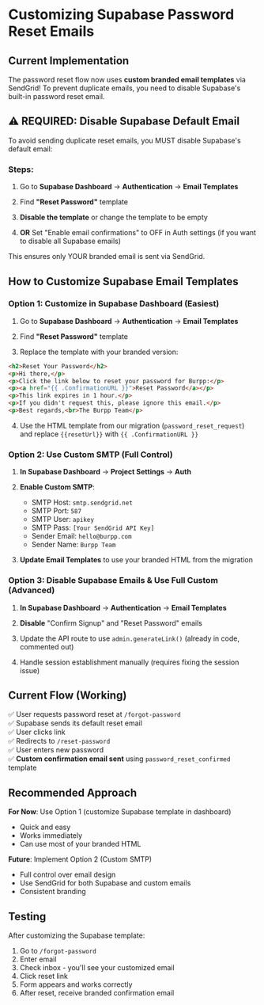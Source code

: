 # Customizing Supabase Password Reset Emails

## Current Implementation

The password reset flow now uses **custom branded email templates** via SendGrid! To prevent duplicate emails, you need to disable Supabase's built-in password reset email.

## ⚠️ REQUIRED: Disable Supabase Default Email

To avoid sending duplicate reset emails, you MUST disable Supabase's default email:

### Steps:

1. Go to **Supabase Dashboard** → **Authentication** → **Email Templates**

2. Find **"Reset Password"** template

3. **Disable the template** or change the template to be empty

4. **OR** Set "Enable email confirmations" to OFF in Auth settings (if you want to disable all Supabase emails)

This ensures only YOUR branded email is sent via SendGrid.

## How to Customize Supabase Email Templates

### Option 1: Customize in Supabase Dashboard (Easiest)

1. Go to **Supabase Dashboard** → **Authentication** → **Email Templates**

2. Find **"Reset Password"** template

3. Replace the template with your branded version:

```html
<h2>Reset Your Password</h2>
<p>Hi there,</p>
<p>Click the link below to reset your password for Burpp:</p>
<p><a href="{{ .ConfirmationURL }}">Reset Password</a></p>
<p>This link expires in 1 hour.</p>
<p>If you didn't request this, please ignore this email.</p>
<p>Best regards,<br>The Burpp Team</p>
```

4. Use the HTML template from our migration (`password_reset_request`) and replace `{{resetUrl}}` with `{{ .ConfirmationURL }}`

### Option 2: Use Custom SMTP (Full Control)

1. **In Supabase Dashboard** → **Project Settings** → **Auth**

2. **Enable Custom SMTP**:
   - SMTP Host: `smtp.sendgrid.net`
   - SMTP Port: `587`
   - SMTP User: `apikey`
   - SMTP Pass: `[Your SendGrid API Key]`
   - Sender Email: `hello@burpp.com`
   - Sender Name: `Burpp Team`

3. **Update Email Templates** to use your branded HTML from the migration

### Option 3: Disable Supabase Emails & Use Full Custom (Advanced)

1. **In Supabase Dashboard** → **Authentication** → **Email Templates**

2. **Disable** "Confirm Signup" and "Reset Password" emails

3. Update the API route to use `admin.generateLink()` (already in code, commented out)

4. Handle session establishment manually (requires fixing the session issue)

## Current Flow (Working)

✅ User requests password reset at `/forgot-password`  
✅ Supabase sends its default reset email  
✅ User clicks link  
✅ Redirects to `/reset-password`  
✅ User enters new password  
✅ **Custom confirmation email sent** using `password_reset_confirmed` template  

## Recommended Approach

**For Now**: Use Option 1 (customize Supabase template in dashboard)
- Quick and easy
- Works immediately
- Can use most of your branded HTML

**Future**: Implement Option 2 (Custom SMTP)
- Full control over email design
- Use SendGrid for both Supabase and custom emails
- Consistent branding

## Testing

After customizing the Supabase template:

1. Go to `/forgot-password`
2. Enter email
3. Check inbox - you'll see your customized email
4. Click reset link
5. Form appears and works correctly
6. After reset, receive branded confirmation email

